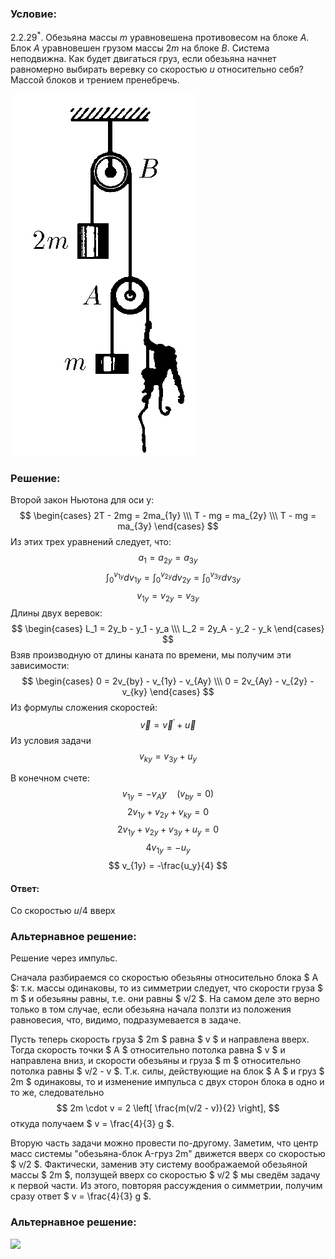###  Условие: 

$2.2.29^*.$ Обезьяна массы $m$ уравновешена противовесом на блоке $A$. Блок $A$ уравновешен грузом массы $2m$ на блоке $B$. Система неподвижна. Как будет двигаться груз, если обезьяна начнет равномерно выбирать веревку со скоростью $u$ относительно себя? Массой блоков и трением пренебречь. 

![ К задаче 2.2.29 |301x579, 21%](../../img/2.2.29/statement.png)

###  Решение: 

Второй закон Ньютона для оси y: $$ \begin{cases} 2T - 2mg = 2ma_{1y} \\\ T - mg = ma_{2y} \\\ T - mg = ma_{3y} \end{cases} $$ Из этих трех уравнений следует, что: $$ a_1 = a_{2y} = a_{3y}$$ $$\quad \int_0^{v_{1y}} dv_{1y} = \int_0^{v_{2y}} dv_{2y} = \int_0^{v_{3y}} dv_{3y}$$ $$v_{1y} = v_{2y} = v_{3y} $$ Длины двух веревок: $$ \begin{cases} L_1 = 2y_b - y_1 - y_a \\\ L_2 = 2y_A - y_2 - y_k \end{cases} $$ Взяв производную от длины каната по времени, мы получим эти зависимости: $$ \begin{cases} 0 = 2v_{by} - v_{1y} - v_{Ay} \\\ 0 = 2v_{Ay} - v_{2y} - v_{ky} \end{cases} $$ Из формулы сложения скоростей: $$ \vec{v} = \vec{v}^\prime + \vec{u}$$ Из условия задачи $$v_{ky} = v_{3y} + u_y$$ 

В конечном счете: $$ v_{1y} = -v_Ay \quad (v_{by} = 0)$$ $$ 2v_{1y} + v_{2y} + v_{ky} = 0$$ $$ 2v_{1y} + v_{2y} + v_{3y} + u_y = 0 $$ $$ 4v_{1y} = -u_y$$ $$ v_{1y} = -\frac{u_y}{4} $$ 

####  Ответ: 

Со скоростью $u/4$ вверх

###  Альтернавное решение: 

Решение через импульс. 

Сначала разбираемся со скоростью обезьяны относительно блока $ A $: т.к. массы одинаковы, то из симметрии следует, что скорости груза $ m $ и обезьяны равны, т.е. они равны $ v/2 $. На самом деле это верно только в том случае, если обезьяна начала ползти из положения равновесия, что, видимо, подразумевается в задаче. 

Пусть теперь скорость груза $ 2m $ равна $ v $ и направлена вверх. Тогда скорость точки $ A $ относительно потолка равна $ v $ и направлена вниз, и скорости обезьяны и груза $ m $ относительно потолка равны $ v/2 - v $. Т.к. силы, действующие на блок $ A $ и груз $ 2m $ одинаковы, то и изменение импульса с двух сторон блока в одно и то же, следовательно $$ 2m \cdot v = 2 \left[ \frac{m(v/2 - v)}{2} \right], $$ откуда получаем $ v = \frac{4}{3} g $. 

Вторую часть задачи можно провести по-другому. Заметим, что центр масс системы "обезьяна-блок A-груз 2m" движется вверх со скоростью $ v/2 $. Фактически, заменив эту систему воображаемой обезьяной массы $ 2m $, ползущей вверх со скоростью $ v/2 $ мы сведём задачу к первой части. Из этого, повторяя рассуждения о симметрии, получим сразу ответ $ v = \frac{4}{3} g $. 

###  Альтернавное решение: 

![](https://www.youtube.com/embed/BuEBU8T4LE8)   

